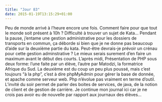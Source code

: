```yaml
---
title: "Jour 83"
date: 2015-01-19T13:15:29+01:00
---
```


Peu de monde arrivé à l’heure encore une fois. Comment faire pour que
tout le monde soit présent à 10h ? Difficulté à trouver un sujet de
Kata… Pendant la pause, j’entame une gestion administrative pour les
dossiers de transports en commun, ça déborde si bien que je ne donne pas
beaucoup d’aide sur la deuxième partie du kata. Peut-être devrais-je
prévoir un crénau pour cette gestion adminstrative ? Le mieux serais
surement d’en faire un maximum avant le début des courts. L’après midi,
Présentation de PHP sous deux forme: l’une faite par un élève, l’autre
par Matodzi, la formatrice Afrique du Sud. La deuxième est du coup un
peu plus poussé, mais c’est toujours “à la php”, c’est à dire phpMyAdmin
pour gérer la base de donnée, et apache comme serveur web. Php n’évolue
pas vraiment en terme d’outil. L’invité du soir permet de parler des
boites de services, de java, de la notion de client et de gestion de
carrière. Je continue mon journal ici car je ne crois pas avoir eu de
nouvelle par rapport aux journaux des élèves…


